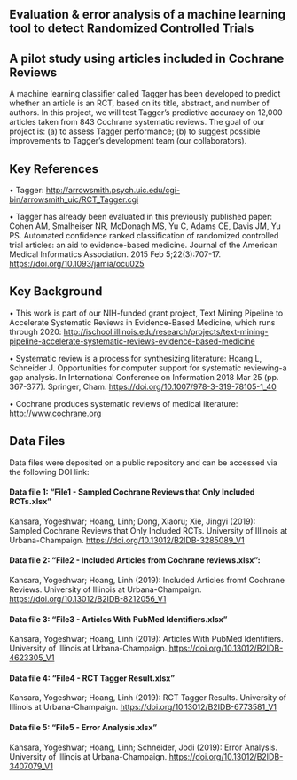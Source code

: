 ## Evaluation & error analysis of a machine learning tool to detect Randomized Controlled Trials
## A pilot study using articles included in Cochrane Reviews

A machine learning classifier called Tagger has been developed to predict whether an article is an RCT, based on its title, abstract, and number of authors. In this project, we will test Tagger’s predictive accuracy on 12,000 articles taken from 843 Cochrane systematic reviews. The goal of our project is: (a) to assess Tagger performance; (b) to suggest possible improvements to Tagger’s development team (our collaborators).

## Key References

•	Tagger: http://arrowsmith.psych.uic.edu/cgi-bin/arrowsmith_uic/RCT_Tagger.cgi 

•	Tagger has already been evaluated in this previously published paper:
Cohen AM, Smalheiser NR, McDonagh MS, Yu C, Adams CE, Davis JM, Yu PS. Automated confidence ranked classification of randomized controlled trial articles: an aid to evidence-based medicine. Journal of the American Medical Informatics Association. 2015 Feb 5;22(3):707-17.
https://doi.org/10.1093/jamia/ocu025

## Key Background
•	This work is part of our NIH-funded grant project, Text Mining Pipeline to Accelerate Systematic Reviews in Evidence-Based Medicine, which runs through 2020:
http://ischool.illinois.edu/research/projects/text-mining-pipeline-accelerate-systematic-reviews-evidence-based-medicine

•	Systematic review is a process for synthesizing literature: 
Hoang L, Schneider J. Opportunities for computer support for systematic reviewing-a gap analysis. In International Conference on Information 2018 Mar 25 (pp. 367-377). Springer, Cham. https://doi.org/10.1007/978-3-319-78105-1_40 

•	Cochrane produces systematic reviews of medical literature:
http://www.cochrane.org 

## Data Files

Data files were deposited on a public repository and can be accessed via the following DOI link:

#### Data file 1: “File1 - Sampled Cochrane Reviews that Only Included RCTs.xlsx”
Kansara, Yogeshwar; Hoang, Linh; Dong, Xiaoru; Xie, Jingyi (2019): 	Sampled Cochrane Reviews that Only Included RCTs. University of Illinois at Urbana-Champaign. https://doi.org/10.13012/B2IDB-3285089_V1

#### Data file 2: “File2 - Included Articles from Cochrane reviews.xlsx”: 
Kansara, Yogeshwar; Hoang, Linh (2019): Included Articles fromf Cochrane Reviews. University of Illinois at Urbana-Champaign. https://doi.org/10.13012/B2IDB-8212056_V1

#### Data file 3: “File3 - Articles With PubMed Identifiers.xlsx”
Kansara, Yogeshwar; Hoang, Linh (2019): Articles With PubMed Identifiers. University of Illinois at Urbana-Champaign. https://doi.org/10.13012/B2IDB-4623305_V1 

#### Data file 4: “File4 - RCT Tagger Result.xlsx”
Kansara, Yogeshwar; Hoang, Linh (2019): RCT Tagger Results. University of Illinois at Urbana-Champaign. https://doi.org/10.13012/B2IDB-6773581_V1 
  
#### Data file 5: “File5 - Error Analysis.xlsx”
Kansara, Yogeshwar; Hoang, Linh; Schneider, Jodi (2019): Error Analysis. University of Illinois at Urbana-Champaign. https://doi.org/10.13012/B2IDB-3407079_V1 


